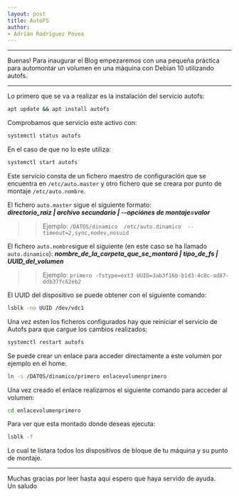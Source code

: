 ```yaml
---
layout: post
title: AutoFS
author:
- Adrián Rodríguez Povea
---
```


***

Buenas! Para inaugurar el Blog empezaremos con una pequeña práctica para automontar un volumen en una máquina con Debian 10 utilizando autofs.  

***

Lo primero que se va a realizar es la instalación del servicio autofs:  
```bash
apt update && apt install autofs
```
Comprobamos que servicio este activo con:  
```bash
systemctl status autofs
``` 
En el caso de que no lo este utiliza:  
```bash
systemctl start autofs
```
Este servicio consta de un fichero maestro de configuración que se encuentra en `/etc/auto.master` y otro fichero que se creara por punto de montaje `/etc/auto.nombre`.

El fichero `auto.master` sigue el siguiente formato:    
***directorio_raiz | archivo secundario	| --opciónes de montaje=valor***
  >> Ejemplo: `/DATOS/dinamico  /etc/auto.dinamico  --timeout=2,sync,nodev,nosuid`

El fichero `auto.nombre`sigue el siguiente (en este caso se ha llamado `auto.dinamico`):
***nombre_de_la_carpeta_que_se_montará | tipo_de_fs | UUID_del_volumen***
>>Ejemplo: `primero -fstype=ext3 UUID=3ab3f16b-b1d3-4c8c-ad87-ddb37fc62eb2`

El UUID del dispositivo se puede obtener con el siguiente comando:

```bash
lsblk -no UUID /dev/vdc1
```

Una vez esten los ficheros configurados hay que reiniciar el servicio de Autofs para que cargue los cambios realizados:
```bash
systemctl restart autofs
```
Se puede crear un enlace para acceder directamente a este volumen por ejemplo en el home:
```bash
ln -s /DATOS/dinamico/primero enlacevolumenprimero
```
Una vez creado el enlace realizamos el siguiente comando para acceder al volumen:
```bash
cd enlacevolumenprimero
```
Para ver que esta montado donde deseas ejecuta:
```bash
lsblk -f
```
Lo cual te listara todos los dispositivos de bloque de tu máquina y su punto de montaje.

***
Muchas gracias por leer hasta aqui espero que haya servido de ayuda.    
Un saludo
